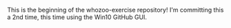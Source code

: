 This is the beginning of the whozoo-exercise repository!
I'm committing this a 2nd time, this time using the Win10 GitHub GUI.
